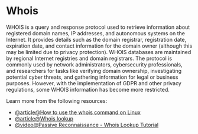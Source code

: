 # Whois

WHOIS is a query and response protocol used to retrieve information about registered domain names, IP addresses, and autonomous systems on the Internet. It provides details such as the domain registrar, registration date, expiration date, and contact information for the domain owner (although this may be limited due to privacy protection). WHOIS databases are maintained by regional Internet registries and domain registrars. The protocol is commonly used by network administrators, cybersecurity professionals, and researchers for tasks like verifying domain ownership, investigating potential cyber threats, and gathering information for legal or business purposes. However, with the implementation of GDPR and other privacy regulations, some WHOIS information has become more restricted.

Learn more from the following resources:

- [@article@How to use the whois command on Linux](https://www.howtogeek.com/680086/how-to-use-the-whois-command-on-linux/)
- [@article@Whois lookup](https://www.whois.com/whois/)
- [@video@Passive Reconnaissance - Whois Lookup Tutorial](https://www.youtube.com/watch?v=12MITs5KK40)
